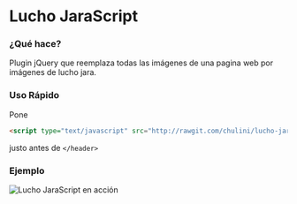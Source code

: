 # Lucho JaraScript
### ¿Qué hace?
Plugin jQuery que reemplaza todas las imágenes de una pagina web por imágenes de lucho jara.

### Uso Rápido
Pone
```html
<script type="text/javascript" src="http://rawgit.com/chulini/lucho-jarascript/master/lucho-jarascript.js"></script>
```
justo antes de ```</header>```


### Ejemplo
![Lucho JaraScript en acción](https://i.imgur.com/eYFv33w.jpg "lalegal.cl con Lucho JaraScript")
